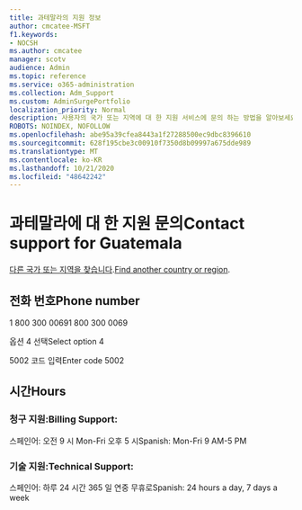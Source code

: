 ```yaml
---
title: 과테말라의 지원 정보
author: cmcatee-MSFT
f1.keywords:
- NOCSH
ms.author: cmcatee
manager: scotv
audience: Admin
ms.topic: reference
ms.service: o365-administration
ms.collection: Adm_Support
ms.custom: AdminSurgePortfolio
localization_priority: Normal
description: 사용자의 국가 또는 지역에 대 한 지원 서비스에 문의 하는 방법을 알아보세요.
ROBOTS: NOINDEX, NOFOLLOW
ms.openlocfilehash: abe95a39cfea8443a1f27288500ec9dbc8396610
ms.sourcegitcommit: 628f195cbe3c00910f7350d8b09997a675dde989
ms.translationtype: MT
ms.contentlocale: ko-KR
ms.lasthandoff: 10/21/2020
ms.locfileid: "48642242"
---
```

# <a name="contact-support-for-guatemala"></a><span data-ttu-id="cfefe-103">과테말라에 대 한 지원 문의</span><span class="sxs-lookup"><span data-stu-id="cfefe-103">Contact support for Guatemala</span></span>

<span data-ttu-id="cfefe-104">[다른 국가 또는 지역을 찾습니다](../contact-support-for-business-products.md).</span><span class="sxs-lookup"><span data-stu-id="cfefe-104">[Find another country or region](../contact-support-for-business-products.md).</span></span>

## <a name="phone-number"></a><span data-ttu-id="cfefe-105">전화 번호</span><span class="sxs-lookup"><span data-stu-id="cfefe-105">Phone number</span></span>
<span data-ttu-id="cfefe-106">1 800 300 0069</span><span class="sxs-lookup"><span data-stu-id="cfefe-106">1 800 300 0069</span></span>

<span data-ttu-id="cfefe-107">옵션 4 선택</span><span class="sxs-lookup"><span data-stu-id="cfefe-107">Select option 4</span></span>

<span data-ttu-id="cfefe-108">5002 코드 입력</span><span class="sxs-lookup"><span data-stu-id="cfefe-108">Enter code 5002</span></span>

## <a name="hours"></a><span data-ttu-id="cfefe-109">시간</span><span class="sxs-lookup"><span data-stu-id="cfefe-109">Hours</span></span>
### <a name="billing-support"></a><span data-ttu-id="cfefe-110">청구 지원:</span><span class="sxs-lookup"><span data-stu-id="cfefe-110">Billing Support:</span></span>

<span data-ttu-id="cfefe-111">스페인어: 오전 9 시 Mon-Fri 오후 5 시</span><span class="sxs-lookup"><span data-stu-id="cfefe-111">Spanish: Mon-Fri 9 AM-5 PM</span></span>

### <a name="technical-support"></a><span data-ttu-id="cfefe-112">기술 지원:</span><span class="sxs-lookup"><span data-stu-id="cfefe-112">Technical Support:</span></span>

<span data-ttu-id="cfefe-113">스페인어: 하루 24 시간 365 일 연중 무휴로</span><span class="sxs-lookup"><span data-stu-id="cfefe-113">Spanish: 24 hours a day, 7 days a week</span></span>

